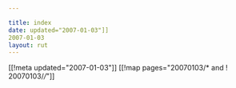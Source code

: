 ```yaml
---

title: index
date: updated="2007-01-03"]]
2007-01-03
layout: rut
---
```


[[!meta updated="2007-01-03"]]
[[!map pages="20070103/* and ! 20070103/*/*"]]
